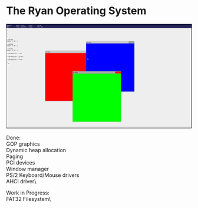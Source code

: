 # The Ryan Operating System

![window manager](https://raw.githubusercontent.com/KdotDevelopment/ryanos/master/screenshots/ryanos-windows.PNG)

Done:\
GOP graphics\
Dynamic heap allocation\
Paging\
PCI devices\
Window manager\
PS/2 Keyboard/Mouse drivers\
AHCI driver\

Work in Progress:\
FAT32 Filesystem\
